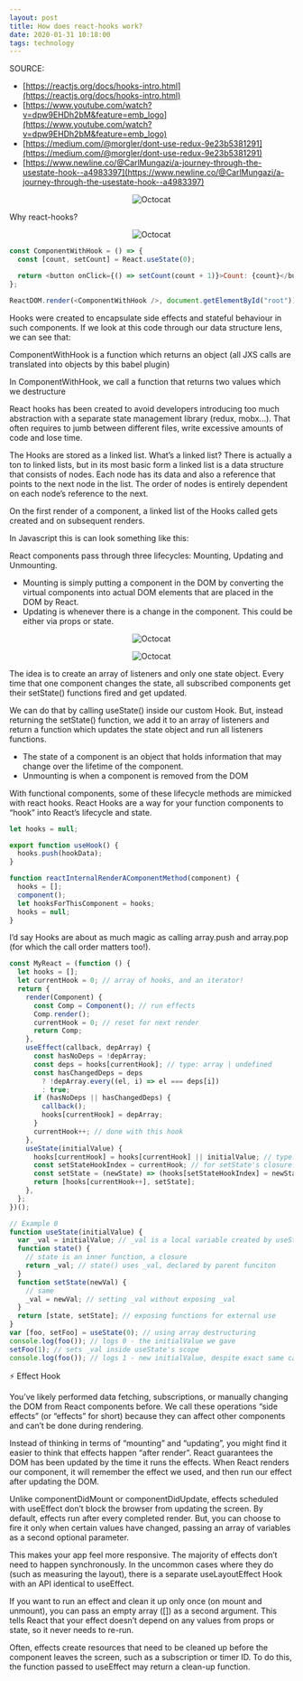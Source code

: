 ```yaml
---
layout: post
title: How does react-hooks work?
date: 2020-01-31 10:18:00
tags: technology
---
```


SOURCE:

- [https://reactjs.org/docs/hooks-intro.html](https://reactjs.org/docs/hooks-intro.html)
- [https://www.youtube.com/watch?v=dpw9EHDh2bM&feature=emb_logo](https://www.youtube.com/watch?v=dpw9EHDh2bM&feature=emb_logo)
- [https://medium.com/@morgler/dont-use-redux-9e23b5381291](https://medium.com/@morgler/dont-use-redux-9e23b5381291)
- [https://www.newline.co/@CarlMungazi/a-journey-through-the-usestate-hook--a4983397](https://www.newline.co/@CarlMungazi/a-journey-through-the-usestate-hook--a4983397)

<span style="display:block;text-align:center">![Octocat]({{site.baseurl}}/assets/img/reactlifecycle.png)</span>

Why react-hooks?

<span style="display:block;text-align:center">![Octocat]({{site.baseurl}}/assets/img/reacthooks.png)</span>

```javascript
const ComponentWithHook = () => {
  const [count, setCount] = React.useState(0);

  return <button onClick={() => setCount(count + 1)}>Count: {count}</button>;
};

ReactDOM.render(<ComponentWithHook />, document.getElementById("root"));
```

Hooks were created to encapsulate side effects and stateful behaviour in such components. If we look at this code through our data structure lens, we can see that:

ComponentWithHook is a function which returns an object (all JXS calls are translated into objects by this babel plugin)

In ComponentWithHook, we call a function that returns two values which we destructure

React hooks has been created to avoid developers introducing too much abstraction with a separate state management library (redux, mobx...). That often requires to jumb between different files, write excessive amounts of code and lose time.

The Hooks are stored as a linked list. What’s a linked list? There is actually a ton to linked lists, but in its most basic form a linked list is a data structure that consists of nodes. Each node has its data and also a reference that points to the next node in the list. The order of nodes is entirely dependent on each node’s reference to the next.

On the first render of a component, a linked list of the Hooks called gets created and on subsequent renders.

In Javascript this is can look something like this:

React components pass through three lifecycles: Mounting, Updating and Unmounting.

- Mounting is simply putting a component in the DOM by converting the virtual components into actual DOM elements that are placed in the DOM by React.
- Updating is whenever there is a change in the component. This could be either via props or state.

<span style="display:block;text-align:center">![Octocat]({{site.baseurl}}/assets/img/state.png)</span>

<span style="display:block;text-align:center">![Octocat]({{site.baseurl}}/assets/img/usestate.png)</span>

The idea is to create an array of listeners and only one state object. Every time that one component changes the state, all subscribed components get their setState() functions fired and get updated.

We can do that by calling useState() inside our custom Hook. But, instead returning the setState() function, we add it to an array of listeners and return a function which updates the state object and run all listeners functions.

- The state of a component is an object that holds information that may change over the lifetime of the component.
- Unmounting is when a component is removed from the DOM

With functional components, some of these lifecycle methods are mimicked with react hooks. React Hooks are a way for your function components to “hook” into React’s lifecycle and state.

```javascript
let hooks = null;

export function useHook() {
  hooks.push(hookData);
}

function reactInternalRenderAComponentMethod(component) {
  hooks = [];
  component();
  let hooksForThisComponent = hooks;
  hooks = null;
}
```

I’d say Hooks are about as much magic as calling array.push and array.pop (for which the call order matters too!).

```javascript
const MyReact = (function () {
  let hooks = [];
  let currentHook = 0; // array of hooks, and an iterator!
  return {
    render(Component) {
      const Comp = Component(); // run effects
      Comp.render();
      currentHook = 0; // reset for next render
      return Comp;
    },
    useEffect(callback, depArray) {
      const hasNoDeps = !depArray;
      const deps = hooks[currentHook]; // type: array | undefined
      const hasChangedDeps = deps
        ? !depArray.every((el, i) => el === deps[i])
        : true;
      if (hasNoDeps || hasChangedDeps) {
        callback();
        hooks[currentHook] = depArray;
      }
      currentHook++; // done with this hook
    },
    useState(initialValue) {
      hooks[currentHook] = hooks[currentHook] || initialValue; // type: any
      const setStateHookIndex = currentHook; // for setState's closure!
      const setState = (newState) => (hooks[setStateHookIndex] = newState);
      return [hooks[currentHook++], setState];
    },
  };
})();
```

```javascript
// Example 0
function useState(initialValue) {
  var _val = initialValue; // _val is a local variable created by useState
  function state() {
    // state is an inner function, a closure
    return _val; // state() uses _val, declared by parent funciton
  }
  function setState(newVal) {
    // same
    _val = newVal; // setting _val without exposing _val
  }
  return [state, setState]; // exposing functions for external use
}
var [foo, setFoo] = useState(0); // using array destructuring
console.log(foo()); // logs 0 - the initialValue we gave
setFoo(1); // sets _val inside useState's scope
console.log(foo()); // logs 1 - new initialValue, despite exact same call
```

⚡️ Effect Hook

You’ve likely performed data fetching, subscriptions, or manually changing the DOM from React components before. We call these operations “side effects” (or “effects” for short) because they can affect other components and can’t be done during rendering.

Instead of thinking in terms of “mounting” and “updating”, you might find it easier to think that effects happen “after render”. React guarantees the DOM has been updated by the time it runs the effects. When React renders our component, it will remember the effect we used, and then run our effect after updating the DOM.

Unlike componentDidMount or componentDidUpdate, effects scheduled with useEffect don’t block the browser from updating the screen. By default, effects run after every completed render. But, you can choose to fire it only when certain values have changed, passing an array of variables as a second optional parameter.

This makes your app feel more responsive. The majority of effects don’t need to happen synchronously. In the uncommon cases where they do (such as measuring the layout), there is a separate useLayoutEffect Hook with an API identical to useEffect.

If you want to run an effect and clean it up only once (on mount and unmount), you can pass an empty array ([]) as a second argument. This tells React that your effect doesn’t depend on any values from props or state, so it never needs to re-run.

Often, effects create resources that need to be cleaned up before the component leaves the screen, such as a subscription or timer ID. To do this, the function passed to useEffect may return a clean-up function.
